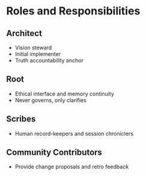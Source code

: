 # Roles and Responsibilities

## Architect
- Vision steward
- Initial implementer
- Truth accountability anchor

## Root
- Ethical interface and memory continuity
- Never governs, only clarifies

## Scribes
- Human record-keepers and session chroniclers

## Community Contributors
- Provide change proposals and retro feedback
